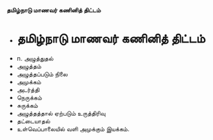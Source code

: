 **தமிழ்நாடு மாணவர் கணினித் திட்டம்**
- # தமிழ்நாடு மாணவர் கணினித் திட்டம்
- n. அழுத்துதல்
- அழுத்தம்
- அழுத்தப்படும் நிலை
- அமுக்கம்
- அடர்த்தி
- நெருக்கம்
- சுருக்கம்
- அழுத்தத்தால் ஏற்படும் உருத்திரிவு
- தட்டையாதல்
- உள்வெப்பாலையில் வளி அமுக்கும் இயக்கம்.

